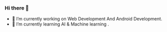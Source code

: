 ### Hi there 👋


- 🔭 I’m currently working on Web Development And Android Development.
- 🌱 I’m currently learning AI & Machine learning .


